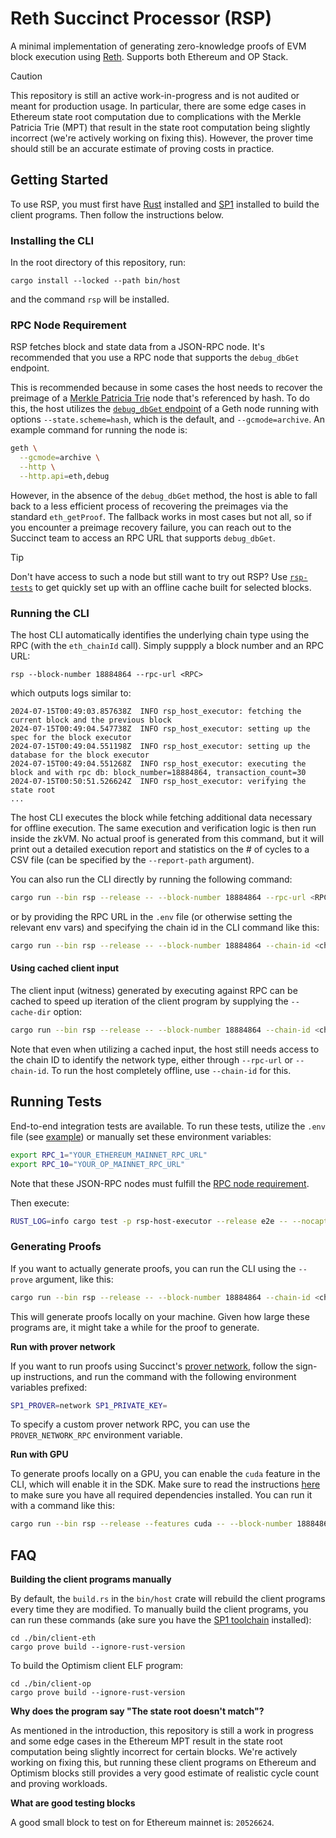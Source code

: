 # Reth Succinct Processor (RSP)

A minimal implementation of generating zero-knowledge proofs of EVM block execution using [Reth](https://github.com/paradigmxyz/reth). Supports both Ethereum and OP Stack.

> [!CAUTION]
>
> This repository is still an active work-in-progress and is not audited or meant for production usage. In particular, there are some edge cases in Ethereum state root computation due to complications with the Merkle Patricia Trie (MPT) that result in the state root computation being slightly incorrect (we're actively working on fixing this). However, the prover time should still be an accurate estimate of proving costs in practice.

## Getting Started

To use RSP, you must first have [Rust](https://www.rust-lang.org/tools/install) installed and [SP1](https://docs.succinct.xyz/getting-started/install.html) installed to build the client programs. Then follow the instructions below.

### Installing the CLI

In the root directory of this repository, run:

```console
cargo install --locked --path bin/host
```

and the command `rsp` will be installed.

### RPC Node Requirement

RSP fetches block and state data from a JSON-RPC node. It's recommended that you use a RPC node that supports the `debug_dbGet` endpoint.

This is recommended because in some cases the host needs to recover the preimage of a [Merkle Patricia Trie](https://ethereum.org/en/developers/docs/data-structures-and-encoding/patricia-merkle-trie/) node that's referenced by hash. To do this, the host utilizes the [`debug_dbGet` endpoint](https://geth.ethereum.org/docs/interacting-with-geth/rpc/ns-debug#debugdbget) of a Geth node running with options `--state.scheme=hash`, which is the default, and `--gcmode=archive`. An example command for running the node is:

```bash
geth \
  --gcmode=archive \
  --http \
  --http.api=eth,debug
```

However, in the absence of the `debug_dbGet` method, the host is able to fall back to a less efficient process of recovering the preimages via the standard `eth_getProof`. The fallback works in most cases but not all, so if you encounter a preimage recovery failure, you can reach out to the Succinct team to access an RPC URL that supports `debug_dbGet`.

> [!TIP]
>
> Don't have access to such a node but still want to try out RSP? Use [`rsp-tests`](https://github.com/succinctlabs/rsp-tests) to get quickly set up with an offline cache built for selected blocks.

### Running the CLI

The host CLI automatically identifies the underlying chain type using the RPC (with the `eth_chainId` call). Simply suppply a block number and an RPC URL:

```console
rsp --block-number 18884864 --rpc-url <RPC>
```

which outputs logs similar to:

```log
2024-07-15T00:49:03.857638Z  INFO rsp_host_executor: fetching the current block and the previous block
2024-07-15T00:49:04.547738Z  INFO rsp_host_executor: setting up the spec for the block executor
2024-07-15T00:49:04.551198Z  INFO rsp_host_executor: setting up the database for the block executor
2024-07-15T00:49:04.551268Z  INFO rsp_host_executor: executing the block and with rpc db: block_number=18884864, transaction_count=30
2024-07-15T00:50:51.526624Z  INFO rsp_host_executor: verifying the state root
...
```

The host CLI executes the block while fetching additional data necessary for offline execution. The same execution and verification logic is then run inside the zkVM. No actual proof is generated from this command, but it will print out a detailed execution report and statistics on the # of cycles to a CSV file (can be specified by the `--report-path` argument).

You can also run the CLI directly by running the following command:

```bash
cargo run --bin rsp --release -- --block-number 18884864 --rpc-url <RPC>
```

or by providing the RPC URL in the `.env` file (or otherwise setting the relevant env vars) and specifying the chain id in the CLI command like this:

```bash
cargo run --bin rsp --release -- --block-number 18884864 --chain-id <chain-id>
```

#### Using cached client input

The client input (witness) generated by executing against RPC can be cached to speed up iteration of the client program by supplying the `--cache-dir` option:

```bash
cargo run --bin rsp --release -- --block-number 18884864 --chain-id <chain-id> --cache-dir /path/to/cache
```

Note that even when utilizing a cached input, the host still needs access to the chain ID to identify the network type, either through `--rpc-url` or `--chain-id`. To run the host completely offline, use `--chain-id` for this.

## Running Tests

End-to-end integration tests are available. To run these tests, utilize the `.env` file (see [example](./.env.example)) or manually set these environment variables:

```bash
export RPC_1="YOUR_ETHEREUM_MAINNET_RPC_URL"
export RPC_10="YOUR_OP_MAINNET_RPC_URL"
```

Note that these JSON-RPC nodes must fulfill the [RPC node requirement](#rpc-node-requirement).

Then execute:

```bash
RUST_LOG=info cargo test -p rsp-host-executor --release e2e -- --nocapture
```

### Generating Proofs

If you want to actually generate proofs, you can run the CLI using the `--prove` argument, like this:

```bash
cargo run --bin rsp --release -- --block-number 18884864 --chain-id <chain-id> --prove
```

This will generate proofs locally on your machine. Given how large these programs are, it might take a while for the proof to generate.

**Run with prover network**

If you want to run proofs using Succinct's [prover network](https://docs.succinct.xyz/generating-proofs/prover-network.html), follow the sign-up instructions, and run the command with the following environment variables prefixed:

```bash
SP1_PROVER=network SP1_PRIVATE_KEY=
```

To specify a custom prover network RPC, you can use the `PROVER_NETWORK_RPC` environment variable.

**Run with GPU**

To generate proofs locally on a GPU, you can enable the `cuda` feature in the CLI, which will enable it in the SDK. Make sure to read the instructions [here](https://github.com/succinctlabs/sp1/blob/fb967e8c409b318d18985f8f92353e93d38c7cda/book/generating-proofs/hardware-acceleration/cuda.md) to make sure you have all required dependencies installed. You can run it with a command like this:

```bash
cargo run --bin rsp --release --features cuda -- --block-number 18884864 --chain-id <chain-id> --prove
```

## FAQ

**Building the client programs manually**

By default, the `build.rs` in the `bin/host` crate will rebuild the client programs every time they are modified. To manually build the client programs, you can run these commands (ake sure you have the [SP1 toolchain](https://docs.succinct.xyz/getting-started/install.html) installed):

```console
cd ./bin/client-eth
cargo prove build --ignore-rust-version
```

To build the Optimism client ELF program:

```console
cd ./bin/client-op
cargo prove build --ignore-rust-version
```

**Why does the program say "The state root doesn't match"?**

As mentioned in the introduction, this repository is still a work in progress and some edge cases in the Ethereum MPT result in the state root computation being slightly incorrect for certain blocks. We're actively working on fixing this, but running these client programs on Ethereum and Optimism blocks still provides a very good estimate of realistic cycle count and proving workloads.

**What are good testing blocks**

A good small block to test on for Ethereum mainnet is: `20526624`.
